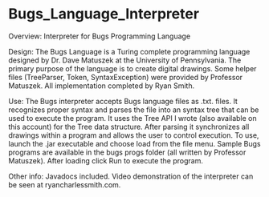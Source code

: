 # Bugs_Language_Interpreter
Overview: Interpreter for Bugs Programming Language

Design: The Bugs Language is a Turing complete programming language designed by Dr. Dave Matuszek at the University of Pennsylvania. The primary purpose of the language is to create digital drawings. Some helper files (TreeParser, Token, SyntaxException) were provided by Professor Matuszek. All implementation completed by Ryan Smith.

Use: The Bugs interpreter accepts Bugs language files as .txt. files. It recognizes proper syntax and parses the file into an syntax tree that can be used to execute the program. It uses the Tree API I wrote (also available on this account) for the Tree data structure. After parsing it synchronizes all drawings within a program and allows the user to control execution. To use, launch the .jar executable and choose load from the file menu. Sample Bugs programs are available in the bugs progs folder (all written by Professor Matuszek). After loading click Run to execute the program.

Other info: Javadocs included. Video demonstration of the interpreter can be seen at ryancharlessmith.com.